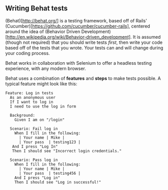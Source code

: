 ## Writing Behat tests

(Behat)[http://behat.org/] is a testing framework, based off of Rails' (Cucumber)[https://github.com/cucumber/cucumber-rails], centered around the idea of (Behavior Driven Development)[http://en.wikipedia.org/wiki/Behavior-driven_development].  It is assumed (though not required) that you should write tests *first*, then write your code based off of the tests that you wrote.  Your tests can and will change during your coding process.

Behat works in collaboration with Selenium to offer a headless testing experience, with any modern browser.

Behat uses a combination of **features** and **steps** to make tests possible.  A typical feature might look like this:

```
Feature: Log in tests
  As an anonymous user
  If I want to log in
  I need to use the log in form

  Background:
    Given I am on "/login"

  Scenario: Fail log in
    When I fill in the following:
      | Your name | Mike |
      | Your pass  | testing123 |
   And I press "Log In"
   Then I should see "Incorrect login credentials."

  Scenario: Pass log in
    When I fill in the following:
      | Your name | Mike |
      | Your pass  | testing456 |
    And I press "Log in"
    Then I should see "Log in successful!"
```
